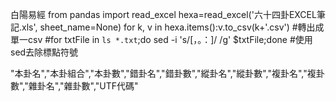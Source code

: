 白陽易經
from pandas import read_excel
hexa=read_excel('六十四卦EXCEL筆記.xls', sheet_name=None)
for k, v in hexa.items():v.to_csv(k+'.csv') #轉出成單一csv
#for txtFile in `ls *.txt`;do sed -i 's/[，。：]/ /g' $txtFile;done     #使用sed去除標點符號

"本卦名","本卦組合","本卦數","錯卦名","錯卦數","縱卦名","縱卦數","複卦名","複卦數","雜卦名","雜卦數","UTF代碼"
